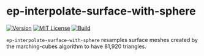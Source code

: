 # ep-interpolate-surface-with-sphere

[![Version](https://img.shields.io/docker/v/fnndsc/ep-interpolate-surface-with-sphere?sort=semver)](https://hub.docker.com/r/fnndsc/ep-interpolate-surface-with-sphere)
[![MIT License](https://img.shields.io/github/license/fnndsc/ep-interpolate-surface-with-sphere)](https://github.com/FNNDSC/ep-interpolate-surface-with-sphere/blob/main/LICENSE)
[![Build](https://github.com/FNNDSC/ep-interpolate-surface-with-sphere/actions/workflows/build.yml/badge.svg)](https://github.com/FNNDSC/ep-interpolate-surface-with-sphere/actions)

`ep-interpolate-surface-with-sphere` resamples surface meshes
created by the marching-cubes algorithm to have 81,920 triangles.
